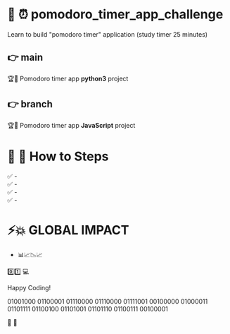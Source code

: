 # 🚀 ⏰ pomodoro_timer_app_challenge
Learn to build "pomodoro timer" application (study timer 25 minutes)

## 👉 main
🏆🎯 Pomodoro timer app **python3** project

## 👉 branch
🏆🎯 Pomodoro timer app **JavaScript** project

# 💪 📝 How to Steps
✅ -  
✅ -  
✅ -  
✅ -  

# ⚡️💥 GLOBAL IMPACT
- 📊📈📉📈

0️⃣1️⃣ 💻

Happy Coding!

01001000 01100001 01110000 01110000 01111001 00100000 01000011 01101111 01100100 01101001 01101110 01100111 00100001

🎉 💯
